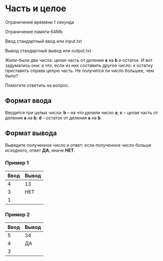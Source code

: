 # Часть и целое

Ограничение времени	1 секунда

Ограничение памяти	64Mb

Ввод	стандартный ввод или input.txt

Вывод	стандартный вывод или output.txt

Жили-были два числа: целая часть от деления **a** на **b** и остаток. 
И вот задумались они: а что, если из них составить другое число: 
к остатку приставить справа целую часть. Не получится ли число большее, чем было?

Помогите ответить на вопрос.

## Формат ввода
Вводится три целых числа:
**b** – на что делили число **a**;
**c** – целая часть от деления **a** на **b**;
**d** – остаток от деления **a** на **b**.

## Формат вывода
Выведите полученное число и ответ: если полученное число больше исходного, 
ответ **ДА**, иначе **НЕТ**.

### Пример 1

| Ввод | Вывод |
|------|-------|
| 4    | 13    |
| 3    | НЕТ   |
| 1    |       |

### Пример 2

| Ввод | Вывод |
|------|-------|
| 5    | 34    |
| 4    | ДА    |
| 3    |       |